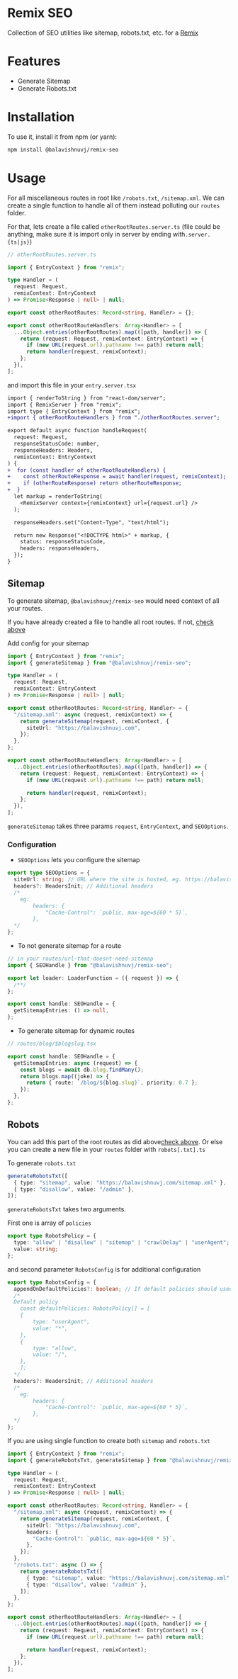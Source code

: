 # Remix SEO

Collection of SEO utilities like sitemap, robots.txt, etc. for a [Remix](https://remix.run/)

# Features

- Generate Sitemap
- Generate Robots.txt

# Installation

To use it, install it from npm (or yarn):

```sh
npm install @balavishnuvj/remix-seo
```

# Usage

For all miscellaneous routes in root like `/robots.txt`, `/sitemap.xml`. We can create a single function to handle all of them instead polluting our `routes` folder.

For that, lets create a file called `otherRootRoutes.server.ts` (file could be anything, make sure it is import only in server by ending with`.server.{ts|js}`)

```ts
// otherRootRoutes.server.ts

import { EntryContext } from "remix";

type Handler = (
  request: Request,
  remixContext: EntryContext
) => Promise<Response | null> | null;

export const otherRootRoutes: Record<string, Handler> = {};

export const otherRootRouteHandlers: Array<Handler> = [
  ...Object.entries(otherRootRoutes).map(([path, handler]) => {
    return (request: Request, remixContext: EntryContext) => {
      if (new URL(request.url).pathname !== path) return null;
      return handler(request, remixContext);
    };
  }),
];
```

and import this file in your `entry.server.tsx`

```diff
import { renderToString } from "react-dom/server";
import { RemixServer } from "remix";
import type { EntryContext } from "remix";
+import { otherRootRouteHandlers } from "./otherRootRoutes.server";

export default async function handleRequest(
  request: Request,
  responseStatusCode: number,
  responseHeaders: Headers,
  remixContext: EntryContext
) {
+  for (const handler of otherRootRouteHandlers) {
+    const otherRouteResponse = await handler(request, remixContext);
+    if (otherRouteResponse) return otherRouteResponse;
+  }
  let markup = renderToString(
    <RemixServer context={remixContext} url={request.url} />
  );

  responseHeaders.set("Content-Type", "text/html");

  return new Response("<!DOCTYPE html>" + markup, {
    status: responseStatusCode,
    headers: responseHeaders,
  });
}
```

## Sitemap

To generate sitemap, `@balavishnuvj/remix-seo` would need context of all your routes.

If you have already created a file to handle all root routes. If not, [check above](#usage)

Add config for your sitemap

```ts
import { EntryContext } from "remix";
import { generateSitemap } from "@balavishnuvj/remix-seo";

type Handler = (
  request: Request,
  remixContext: EntryContext
) => Promise<Response | null> | null;

export const otherRootRoutes: Record<string, Handler> = {
  "/sitemap.xml": async (request, remixContext) => {
    return generateSitemap(request, remixContext, {
      siteUrl: "https://balavishnuvj.com",
    });
  },
};

export const otherRootRouteHandlers: Array<Handler> = [
  ...Object.entries(otherRootRoutes).map(([path, handler]) => {
    return (request: Request, remixContext: EntryContext) => {
      if (new URL(request.url).pathname !== path) return null;

      return handler(request, remixContext);
    };
  }),
];
```

`generateSitemap` takes three params `request`, `EntryContext`, and `SEOOptions`.

### Configuration

- `SEOOptions` lets you configure the sitemap

```ts
export type SEOOptions = {
  siteUrl: string; // URL where the site is hosted, eg. https://balavishnuvj.com
  headers?: HeadersInit; // Additional headers
  /*
    eg:  
        headers: {
            "Cache-Control": `public, max-age=${60 * 5}`,
        },
  */
};
```

- To not generate sitemap for a route

```ts
// in your routes/url-that-doesnt-need-sitemap
import { SEOHandle } from "@balavishnuvj/remix-seo";

export let loader: LoaderFunction = ({ request }) => {
  /**/
};

export const handle: SEOHandle = {
  getSitemapEntries: () => null,
};
```

- To generate sitemap for dynamic routes

```ts
// routes/blog/$blogslug.tsx

export const handle: SEOHandle = {
  getSitemapEntries: async (request) => {
    const blogs = await db.blog.findMany();
    return blogs.map((joke) => {
      return { route: `/blog/${blog.slug}`, priority: 0.7 };
    });
  },
};
```

## Robots

You can add this part of the root routes as did above[check above](#usage). Or else you can create a new file in your `routes` folder with `robots[.txt].ts`

To generate `robots.txt`

```ts
generateRobotsTxt([
  { type: "sitemap", value: "https://balavishnuvj.com/sitemap.xml" },
  { type: "disallow", value: "/admin" },
]);
```

`generateRobotsTxt` takes two arguments.

First one is array of `policies`

```ts
export type RobotsPolicy = {
  type: "allow" | "disallow" | "sitemap" | "crawlDelay" | "userAgent";
  value: string;
};
```

and second parameter `RobotsConfig` is for additional configuration

```ts
export type RobotsConfig = {
  appendOnDefaultPolicies?: boolean; // If default policies should used
  /*
  Default policy
    const defaultPolicies: RobotsPolicy[] = [
    {
        type: "userAgent",
        value: "*",
    },
    {
        type: "allow",
        value: "/",
    },
    ];
  */
  headers?: HeadersInit; // Additional headers
  /*
    eg:  
        headers: {
            "Cache-Control": `public, max-age=${60 * 5}`,
        },
  */
};
```

If you are using single function to create both `sitemap` and `robots.txt`

```ts
import { EntryContext } from "remix";
import { generateRobotsTxt, generateSitemap } from "@balavishnuvj/remix-seo";

type Handler = (
  request: Request,
  remixContext: EntryContext
) => Promise<Response | null> | null;

export const otherRootRoutes: Record<string, Handler> = {
  "/sitemap.xml": async (request, remixContext) => {
    return generateSitemap(request, remixContext, {
      siteUrl: "https://balavishnuvj.com",
      headers: {
        "Cache-Control": `public, max-age=${60 * 5}`,
      },
    });
  },
  "/robots.txt": async () => {
    return generateRobotsTxt([
      { type: "sitemap", value: "https://balavishnuvj.com/sitemap.xml" },
      { type: "disallow", value: "/admin" },
    ]);
  },
};

export const otherRootRouteHandlers: Array<Handler> = [
  ...Object.entries(otherRootRoutes).map(([path, handler]) => {
    return (request: Request, remixContext: EntryContext) => {
      if (new URL(request.url).pathname !== path) return null;

      return handler(request, remixContext);
    };
  }),
];
```
